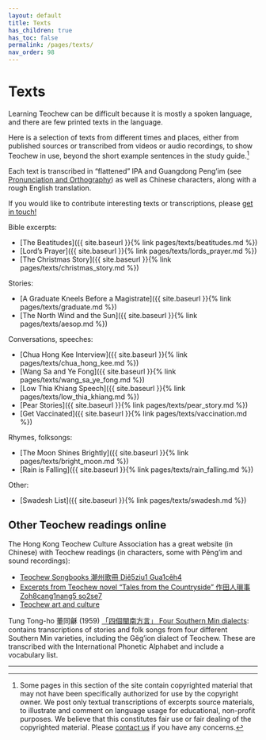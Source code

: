 ```yaml
---
layout: default
title: Texts
has_children: true
has_toc: false
permalink: /pages/texts/
nav_order: 98
---
```


Texts
=====

Learning Teochew can be difficult because it is mostly a spoken language, and
there are few printed texts in the language.

Here is a selection of texts from different times and places, either from
published sources or transcribed from videos or audio recordings, to show
Teochew in use, beyond the short example sentences in the study guide.[^1]

Each text is transcribed in “flattened” IPA and Guangdong Peng’im (see
[Pronunciation and Orthography](../pronunciation.md)) as well as Chinese
characters, along with a rough English translation.

If you would like to contribute interesting texts or transcriptions, please [get
in touch!](https://forms.gle/igjwwiz2z2Dpr3SE6)

Bible excerpts:

 * [The Beatitudes]({{ site.baseurl }}{% link pages/texts/beatitudes.md %})
 * [Lord’s Prayer]({{ site.baseurl }}{% link pages/texts/lords_prayer.md %})
 * [The Christmas Story]({{ site.baseurl }}{% link pages/texts/christmas_story.md %})

Stories:

 * [A Graduate Kneels Before a Magistrate]({{ site.baseurl }}{% link pages/texts/graduate.md %})
 * [The North Wind and the Sun]({{ site.baseurl }}{% link pages/texts/aesop.md %})

Conversations, speeches:

 * [Chua Hong Kee Interview]({{ site.baseurl }}{% link pages/texts/chua_hong_kee.md %})
 * [Wang Sa and Ye Fong]({{ site.baseurl }}{% link pages/texts/wang_sa_ye_fong.md %})
 * [Low Thia Khiang Speech]({{ site.baseurl }}{% link pages/texts/low_thia_khiang.md %})
 * [Pear Stories]({{ site.baseurl }}{% link pages/texts/pear_story.md %})
 * [Get Vaccinated]({{ site.baseurl }}{% link pages/texts/vaccination.md %})

Rhymes, folksongs:

 * [The Moon Shines Brightly]({{ site.baseurl }}{% link pages/texts/bright_moon.md %})
 * [Rain is Falling]({{ site.baseurl }}{% link pages/texts/rain_falling.md %})

Other:

 * [Swadesh List]({{ site.baseurl }}{% link pages/texts/swadesh.md %})


Other Teochew readings online
-----------------------------

The Hong Kong Teochew Culture Association has a great website (in Chinese) with Teochew readings (in characters, some with Pêng’im and sound recordings):

 * [Teochew Songbooks 潮州歌冊 Diê5ziu1 Gua1cêh4](https://www.tc-culture.hk/songbook/index.html)
 * [Excerpts from Teochew novel “Tales from the Countryside” 作田人瑣事 Zoh8cang1nang5 so2se7](https://www.tc-culture.hk/farmer/index.html)
 * [Teochew art and culture](https://www.tc-culture.hk/art/index.html)

Tung Tong-ho 董同龢 (1959) [「四個閩南方言」 Four Southern Min dialects](https://www2.ihp.sinica.edu.tw/file/4159uYkeDst.pdf): contains transcriptions of stories and folk songs from four different Southern Min varieties, including the Gêg’ion dialect of Teochew. These are transcribed with the International Phonetic Alphabet and include a vocabulary list.



<hr />

[^1]: Some pages in this section of the site contain copyrighted material that may not have been specifically authorized for use by the copyright owner. We post only textual transcriptions of excerpts source materials, to illustrate and comment on language usage for educational, non-profit purposes. We believe that this constitutes fair use or fair dealing of the copyrighted material. Please [contact us](https://forms.gle/igjwwiz2z2Dpr3SE6) if you have any concerns.
